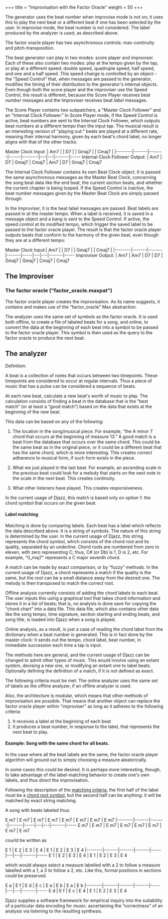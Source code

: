 +++
title = "Improvisation with the Factor Oracle"
weight = 50
+++



The generator uses the beat number when improvise mode is not on; it uses this to play the next beat or a different beat if one has been selected by the user.  In improvise mode, the beat number is not considered. The label produced by the analyzer is used, as described above.

The factor oracle player has two asynchronous controls: max-continuity and pitch-transposition. 


The beat generator can play in two modes: score player and improviser. Each of these also contain two modes: play at the tempo given by the tap,
or play at a different speed: double speed, quadruple speed, half speed, and one and a half speed.  This speed change is controlled 
by an object--the "Speed Control" that, when messages are passed to the generator, modifies the timing of their distribution to the generator's internal objects.
Even though both the score player and the improviser use the Speed Control, the result is different, because the Score Player receives
beat _number_ messages and the Improviser receives beat _label_ messages.

The Score Player contains two subpatchers, a "Master Clock Follower" and an "Internal Clock Follower." In Score Player mode,
if the Speed Control is active, beat numbers are sent to the Internal Clock Follower, which outputs beat numbers at a different tempo than
the input tap. The musical result is an interesting version of "playing out:" beats are played at a different rate, meaning their
internal harmony, given by each beat's chord label, no longer aligns with that of the other tracks:

Master Clock Input:				| Am7    |       | D7    |       | Gmaj7   |   | Cmaj7 |
|--------|-------|-------|------|--------|---|---|-------|-----
Internal Clock Follower Output: | Am7    | D7    | Gmaj7 | Cmaj7 | Am7    | D7 | Gmaj7 | Cmaj7 

The Internal Clock Follower contains its own Beat Clock object. It is passed the same asynchronous messages as the Master Beat Clock,
concerning the song beat data like the end beat, the current section beats, and whether the current chapter is being looped.
If the Speed Control is inactive, the beat number messages given by the Master Beat Clock are simply passed through.

In the Improviser, it is the beat label messages are passed. Beat labels are passed in at the master tempo. When a label is received, it is saved in
a message object and a bang is sent to the Speed Control. If active, the speed control at its modified tempo, which trigger the saved 
label to be passed to the factor oracle player. The result is that the factor oracle player outputs beats that conform to 
the harmony of the given beat, even though they are at a different tempo:

Master Clock Input:| Am7    |       | D7    |       | Gmaj7   |   | Cmaj7 |
|--------|-------|-------|-------|-----|---|---|-------|-----
Improviser Output: | Am7    | Am7    | D7 | D7 | Gmaj7 | Gmaj7 | Cmaj7 | Cmaj7 


## The Improviser

### The factor oracle ("factor_oracle.maxpat")

The factor oracle player creates the improvisation. As its name suggests, it contains and makes use of the "factor_oracle" Max abstraction. 

The analyzer uses the same set of symbols as the factor oracle. It is used both offline, to create a file of labeled beats for a song, and online, to convert the data at the beginning of each beat into a symbol to be passed to the factor oracle player. 
This symbol is then used as the query to the factor oracle to produce the next beat.

## The analyzer



Definition:

A beat is a collection of notes that occurs between two timepoints. These timepoints are considered to occur at regular intervals. 
Thus a piece of music that has a pulse can be considered a sequence of beats.

At each new beat, calculate a new beat's worth of music to play. The calculation consists of finding a beat in the database that is the 
“best match” (or at least a “good match”) based on the data that exists at the beginning of the new beat.

This data can be based on any of the following:

1. The location in the song/musical piece.  For example, “the A minor 7 chord that occurs at the beginning 
of measure 13.”  A good match is a beat from the database that occurs over the same chord. This could be 
the same beat as in the original piece, or it could be a different 
beat that has the same chord, which is more interesting. This creates correct adherence to musical form, if such form exists in the piece.

2. What we just played in the last beat. For example, an ascending scale in the previous beat could look for a melody that starts on the next 
note in the scale in the next beat. This creates continuity.

3. What other listeners have played. This creates responsiveness.
	
In the current usage of Djazz, this match is based only on option 1: the chord symbol that occurs on the given beat. 

#### Label matching
Matching is done by 
comparing labels. Each beat has a label which reflects the data described above. It is a string of symbols. The nature of this string is 
determined by the user. In the current usage of Djazz, this string represents the chord symbol, which consists of the chord root and its 
quality, separated by an underline. Chord roots are numbered from zero to eleven, with zero representing C; thus, C# (or Db) is 1, D is 2, etc.
For example, "0_maj7" represents a C major seventh chord.


A match can be made by exact comparison, or by “fuzzy” methods. In the current usage of Djazz, a chord represents a match if the quality is 
the same, but the root can be a small distance away from the desired one. 
The melody is then transposed to match the correct root.


Offline analysis currently consists of adding the chord labels to each beat. The user inputs this using a graphical tool that takes chord
information and stores it in a list of beats; that is, no analysis is done save for copying the "chord chart" into a data file.
This data file, which also contains other data like the song tempo, time signature, section starting and ending beats, and song title, is loaded 
into Djazz when a song is played.

Online analysis, as a result, is just a case of reading the chord label from the dictionary when a beat number is generated. This is in fact done 
by the master clock: it sends out the tempo, chord label, beat number, in immediate succession each time a tap is input.

The methods here are general, and the current usage of Djazz can be changed to admit other types of music. This would involve 
using an extant system, devising a new one, or modifying an extant one to label beats. Optionally defining the definition of a 
match, if it is not defined as exact.

The following criteria must be met:
The online analyzer uses the same set of labels as the offline analyzer, if an offline analyzer is used.


Also, the architecture is modular, which means that other methods of improvisation are possible. That means that another object can replace the
factor oracle player within "improviser" as long as it adheres to the following criteria:

1. It receives a label at the beginning of each beat
2. It produces a beat number, in response to the label, that represents the next beat to play.



#### Example: Song with the same chord for all beats.


In the case where all the beat labels are the same, the factor oracle player algorithm will ground out to simply choosing a measure aleatorically.

In some cases this could be desired. It is perhaps more interesting, though, to take advantage of the label-matching behavior to create one's own labels, and thus direct the improvisation.

Following the description of the [matching criteria](#label-matching), the first half of the label must be a [chord root symbol](), but the second half can be anything: it will be matched by exact string matching.

A song with beats labeled thus:


E m7 | E m7 | E m7 | E m7 | E m7 | E m7 | E m7 | E m7 
|--------|-------|-------|-------|-----|---|---|-------|-----
E m7 | E m7 | E m7 | E m7 | E m7 | E m7 | E m7 | E m7 


courld be written as

E 1 | E 2 | E 3 | E 4 | E 1 | E 2 | E 3 | E 4 
|--------|-------|-------|-------|-----|---|---|-------|-----
E 1 | E 2 | E 3 | E 4 | E 1 | E 2 | E 3 | E 4 

which would always select a measure labelled with a 2 to follow a measure labelled with a 1, a 3 to follow a 2, etc. Like this, formal positions in sections could be preserved.


E a | E f | E d | E c | E a | E b | E a | E b 
|--------|-------|-------|-------|-----|---|---|-------|-----
E d | E f | E c | E 4 | E 1 | E 2 | E 3 | E 4 






Djazz supplies a software framework for empirical inquiry into the suitability of a particular data encoding for music:
 ascertaining the “correctness” of an analysis via listening to the resulting synthesis. 
 





  






